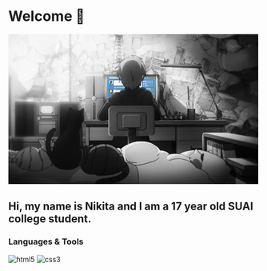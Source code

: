 # Welcome 👋

![Header](https://github.com/x1zy/x1zy/blob/main/assets/me.gif)

## Hi, my name is Nikita and I am a 17 year old SUAI college student.

### Languages & Tools

<img alt="html5" src="https://img.shields.io/badge/-HTML5-E34F26?style=flat-square&logo=html5&logoColor=white" />
<img alt="css3" src="https://img.shields.io/badge/-CSS3-blue?style=flat-square&logo=css3&logoColor=white" />
